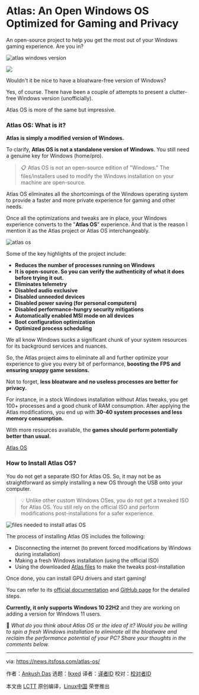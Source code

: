 [#]: subject: "Atlas: An Open Windows OS Optimized for Gaming and Privacy"
[#]: via: "https://news.itsfoss.com/atlas-os/"
[#]: author: "Ankush Das https://news.itsfoss.com/author/ankush/"
[#]: collector: "lkxed"
[#]: translator: " "
[#]: reviewer: " "
[#]: publisher: " "
[#]: url: " "

Atlas: An Open Windows OS Optimized for Gaming and Privacy
======

An open-source project to help you get the most out of your Windows gaming experience. Are you in?

![atlas windows version][1]

![][2]

Wouldn't it be nice to have a bloatware-free version of Windows?

Yes, of course. There have been a couple of attempts to present a clutter-free Windows version (unofficially).

Atlas OS is more of the same but impressive.

### Atlas OS: What is it?

**Atlas is simply a modified version of Windows.**

To clarify, **Atlas OS is not a standalone version of Windows**. You still need a genuine key for Windows (home/pro).

> 📋 Atlas OS is not an open-source edition of "Windows." The files/installers used to modify the Windows installation on your machine are open-source.

Atlas OS eliminates all the shortcomings of the Windows operating system to provide a faster and more private experience for gaming and other needs.

Once all the optimizations and tweaks are in place, your Windows experience converts to the "**Atlas OS**" experience. And that is the reason I mention it as the Atlas project or Atlas OS interchangeably.

![atlas os][3]

Some of the key highlights of the project include:

- **Reduces the number of processes running on Windows**
- **It is open-source. So you can verify the authenticity of what it does before trying it out.**
- **Eliminates telemetry**
- **Disabled audio exclusive**
- **Disabled unneeded devices**
- **Disabled power saving (for personal computers)**
- **Disabled performance-hungry security mitigations**
- **Automatically enabled MSI mode on all devices**
- **Boot configuration optimization**
- **Optimized process scheduling**

We all know Windows sucks a significant chunk of your system resources for its background services and nuances.

So, the Atlas project aims to eliminate all and further optimize your experience to give you every bit of performance, **boosting the FPS and ensuring snappy game sessions.**

Not to forget, **less bloatware and no useless processes are better for privacy.**

For instance, in a stock Windows installation without Atlas tweaks, you get 100+ processes and a good chunk of RAM consumption. After applying the Atlas modifications, you end up with **30-40 system processes and less memory consumption.**

With more resources available, the **games should perform potentially better than usual.**

[Atlas OS][4]

### How to Install Atlas OS?

You do not get a separate ISO for Atlas OS. So, it may not be as straightforward as simply installing a new OS through the USB onto your computer.

> 💡 Unlike other custom Windows OSes, you do not get a tweaked ISO for Atlas OS. You still rely on the official ISO and perform modifications post-installations for a safer experience.

![files needed to install atlas OS][5]

The process of installing Atlas OS includes the following:

- Disconnecting the internet (to prevent forced modifications by Windows during installation)
- Making a fresh Windows installation (using the official ISO)
- Using the downloaded [Atlas files][6] to make the tweaks post-installation

Once done, you can install GPU drivers and start gaming!

You can refer to its [official documentation][7] and [GitHub page][8] for the detailed steps.

**Currently, it only supports Windows 10 22H2** and they are working on adding a version for Windows 11 users.

💬 _What do you think about Atlas OS or the idea of it? Would you be willing to spin a fresh Windows installation to eliminate all the bloatware and reclaim the performance potential of your PC? Share your thoughts in the comments below._

--------------------------------------------------------------------------------

via: https://news.itsfoss.com/atlas-os/

作者：[Ankush Das][a]
选题：[lkxed][b]
译者：[译者ID](https://github.com/译者ID)
校对：[校对者ID](https://github.com/校对者ID)

本文由 [LCTT](https://github.com/LCTT/TranslateProject) 原创编译，[Linux中国](https://linux.cn/) 荣誉推出

[a]: https://news.itsfoss.com/author/ankush/
[b]: https://github.com/lkxed/
[1]: https://news.itsfoss.com/content/images/size/w1304/2023/04/atlas-window-os.png
[2]: https://news.itsfoss.com/content/images/2023/03/linux-mega-packt.webp
[3]: https://news.itsfoss.com/content/images/2023/04/atlas-mockup.png
[4]: https://atlasos.net/?ref=news.itsfoss.com
[5]: https://news.itsfoss.com/content/images/2023/04/atlas-install-tweaks.jpg
[6]: https://atlasos.net/downloads/w10_22h2?ref=news.itsfoss.com
[7]: https://docs.atlasos.net/Getting%20started/Installation/?ref=news.itsfoss.com
[8]: https://github.com/atlas-os/atlas?ref=news.itsfoss.com